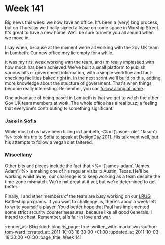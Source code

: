 Week 141
========

Big news this week: we now have an office.  It's been a (very) long process, but on Thursday we finally signed a lease on some space in Worship Street.  It's great to have a new home.  We'll be sure to invite you all around when we move in.  

I say when, because at the moment we're all working with the Gov UK team in Lambeth.  Our new office may lie empty for a while.  

It was my first week working with the team, and I'm really impressed with how much has been achieved.  We've built a small platform to publish various bits of government information, with a simple workflow and fact-checking facilities baked right in.  In the next sprint we'll build on this, adding more knowledge about the structure of government.  That's when things become really interesting.  Remember, you can [follow along at home](http://github.com/alphagov/whitehall).

One advantage of being based in Lambeth is that we get to watch the other Gov UK team members at work.  The whole office has a real buzz; a feeling that everyone's contributing to something significant.

### Jase in Sofia

While most of us have been toiling in Lambeth, <%= l('jason-cale', 'Jason') %> took his trip to Sofia to speak at [DesignDay 2011](http://designday.netmag.bg/).  His talk went well, but his attempts to follow a vegan diet faltered.  

### Miscellany ###

Other bits and pieces include the fact that <%= l('james-adam', 'James Adam') %> is making one of his regular visits to Austin, Texas.  He'll be working whilst away; our challenge is to keep working as a team despite the time-zone mismatch.  We're not great at it yet, but we're determined to get better.

Finally, I and other members of the team are busy working on our [LRUG](http://lrug.org/) Battleship programs.  If you want to challenge us, there's about a week left to write yourself a player.  You'd better hope that [Paul](http://po-ru.com/) has implemented some strict security counter measures, because like all good Generals, I intend to cheat.  Remember, all's fair in love and war.


:render_as: Blog
:kind: blog
:is_page: true
:written_with: markdown
:author: tom-ward
:created_at: 2011-10-03 18:30:00 +01:00
:updated_at: 2011-10-03 18:30:00 +01:00
:page_title: Week 141